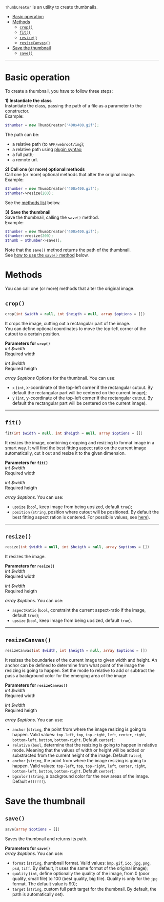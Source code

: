 `ThumbCreator` is an utility to create thumbnails.

* [Basic operation](#basic-operation)
* [Methods](#methods)
   * [<code>crop()</code>](#crop)
   * [<code>fit()</code>](#fit)
   * [<code>resize()</code>](#resize)
   * [<code>resizeCanvas()</code>](#resizecanvas)
* [Save the thumbnail](#save-the-thumbnail)
   * [<code>save()</code>](#save)

***

# Basic operation
To create a thumbnail, you have to follow three steps:

**1) Instantiate the class**  
Instantiate the class, passing the path of a file as a parameter to the constructor.  
Example:
```php
$thumber = new ThumbCreator('400x400.gif');
```

The path can be:
* a relative path (to `APP/webroot/img`);
* a relative path using [plugin syntax](http://book.cakephp.org/3.0/en/appendices/glossary.html#term-plugin-syntax);
* a full path;
* a remote url.

**2) Call one (or more) optional methods**  
Call one (or more) optional methods that alter the original image.  
Example:
```php
$thumber = new ThumbCreator('400x400.gif');
$thumber->resize(200);
```
See the [methods list](https://github.com/mirko-pagliai/cakephp-thumber/wiki/How-to-uses-the-ThumbCreator-utility#methods) below.

**3) Save the thumbnail**  
Save the thumbnail, calling the `save()` method.  
Example:
```php
$thumber = new ThumbCreator('400x400.gif');
$thumber->resize(200);
$thumb = $thumber->save();
```
Note that the `save()` method returns the path of the thumbnail.  
See [how to use the `save()` method](https://github.com/mirko-pagliai/cakephp-thumber/wiki/How-to-uses-the-ThumbCreator-utility#save-the-thumbnail-1) below.

# Methods
You can call one (or more) methods that alter the original image.

## `crop()`
```php
crop(int $width = null, int $heigth = null, array $options = [])
```
It crops the image, cutting out a rectangular part of the image.  
You can define optional coordinates to move the top-left corner of the cutout to a certain position.

**Parameters for `crop()`**  
*int $width*  
Required width

*int $width*  
Required heigth

*array $options*
Options for the thumbnail. You can use:  
* `x` (`int`, x-coordinate of the top-left corner if the rectangular cutout. By default the rectangular part will be centered on the current image);
* `y` (`int`, y-coordinate of the top-left corner if the rectangular cutout. By default the rectangular part will be centered on the current image).

***

## `fit()`
```php
fit(int $width = null, int $heigth = null, array $options = [])
```
It resizes the image, combining cropping and resizing to format image in a smart way. It will find the best fitting aspect ratio on the current image automatically, cut it out and resize it to the given dimension.

**Parameters for `fit()`**  
*int $width*  
Required width

*int $width*  
Required heigth

*array $options*. You can use:  
* `upsize` (`bool`, keep image from being upsized, default `true`);
* `position` (`string`, position where cutout will be positioned. By default the best fitting aspect ration is centered. For possibile values, see [here](http://image.intervention.io/api/fit)).

***

## `resize()`
```php
resize(int $width = null, int $heigth = null, array $options = [])
```
It resizes the image.

**Parameters for `resize()`**  
*int $width*  
Required width

*int $width*  
Required heigth

*array $options*. You can use:  
* `aspectRatio` (`bool`, constraint the current aspect-ratio if the image, default `true`);
* `upsize` (`bool`, keep image from being upsized, default `true`).

***

## `resizeCanvas()`
```php
resizeCanvas(int $width, int $heigth = null, array $options = [])
```
It resizes the boundaries of the current image to given width and height. An anchor can be defined to determine from what point of the image the resizing is going to happen. Set the mode to relative to add or subtract the  pass a background color for the emerging area of the image

**Parameters for `resizeCanvas()`**  
*int $width*  
Required width

*int $width*  
Required heigth

*array $options*. You can use:  
* `anchor` (`string`, the point from where the image resizing is going to happen. Valid values: `top-left`, `top`, `top-right`, `left`, `center`, `right`, `bottom-left`, `bottom`, `bottom-right`. Default `center`);
* `relative` (`bool`, determine that the resizing is going to happen in relative mode. Meaning that the values of width or height will be added or substracted from the current height of the image. Default `false`);
* `anchor` (`string`, the point from where the image resizing is going to happen. Valid values: `top-left`, `top`, `top-right`, `left`, `center`, `right`, `bottom-left`, `bottom`, `bottom-right`. Default `center`);
* `bgcolor` (`string`, a background color for the new areas of the image. Default `#ffffff`).

# Save the thumbnail
## `save()`
```php
save(array $options = [])
```
Saves the thumbnail and returns its path.

**Parameters for `save()`**  
*array $options*. You can use:  
* `format` (`string`, thumbnail format. Valid values: `bmp`, `gif`, `ico`, `jpg`, `png`, `psd`, `tiff`. By default, it uses the same format of the original image);
* `quality` (`int`, define optionally the quality of the image, from 0 (poor quality, small file) to 100 (best quality, big file). Quality is only for the `jpg` format. The default value is 90);
* `target` (`string`, custom full path target for the thumbnail. By default, the path is automatically set).